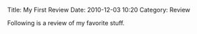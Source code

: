 Title: My First Review
Date: 2010-12-03 10:20
Category: Review

Following is a review of my favorite stuff.
